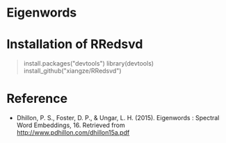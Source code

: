 Eigenwords
================

# Installation of RRedsvd

> install.packages("devtools")
> library(devtools)
> install_github("xiangze/RRedsvd")

# Reference
* Dhillon, P. S., Foster, D. P., & Ungar, L. H. (2015). Eigenwords : Spectral Word Embeddings, 16. Retrieved from http://www.pdhillon.com/dhillon15a.pdf
